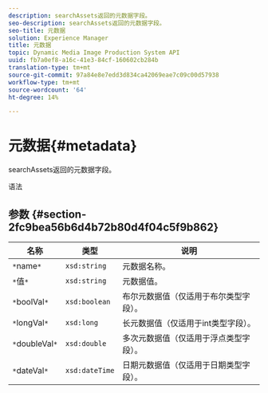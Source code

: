 ```yaml
---
description: searchAssets返回的元数据字段。
seo-description: searchAssets返回的元数据字段。
seo-title: 元数据
solution: Experience Manager
title: 元数据
topic: Dynamic Media Image Production System API
uuid: fb7a0ef8-a16c-41e3-84cf-160602cb284b
translation-type: tm+mt
source-git-commit: 97a84e8e7edd3d834ca42069eae7c09c00d57938
workflow-type: tm+mt
source-wordcount: '64'
ht-degree: 14%

---
```



# 元数据{#metadata}

searchAssets返回的元数据字段。

语法

## 参数 {#section-2fc9bea56b6d4b72b80d4f04c5f9b862}

| 名称 | 类型 | 说明 |
|---|---|---|
| `*`name`*` | `xsd:string` | 元数据名称。 |
| `*`值`*` | `xsd:string` | 元数据值。 |
| `*`boolVal`*` | `xsd:boolean` | 布尔元数据值（仅适用于布尔类型字段）。 |
| `*`longVal`*` | `xsd:long` | 长元数据值（仅适用于int类型字段）。 |
| `*`doubleVal`*` | `xsd:double` | 多次元数据值（仅适用于浮点类型字段）。 |
| `*`dateVal`*` | `xsd:dateTime` | 日期元数据值（仅适用于日期类型字段）。 |

